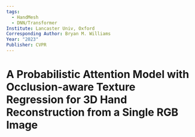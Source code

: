 ```yaml
---
tags:
  - HandMesh
  - DNN/Transformer
Institute: Lancaster Univ, Oxford
Corresponding Author: Bryan M. Williams
Year: "2023"
Publisher: CVPR
---
```

# A Probabilistic Attention Model with Occlusion-aware Texture Regression for 3D Hand Reconstruction from a Single RGB Image